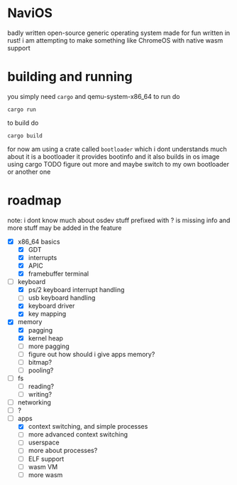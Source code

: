 # NaviOS 
badly written open-source generic operating system made for fun written in rust!
i am attempting to make something like ChromeOS with native wasm support

# building and running
you simply need `cargo` and qemu-system-x86_64 to run do
```
cargo run
```
to build do
```
cargo build
```
for now am using a crate called `bootloader` which i dont understands much about it is a bootloader it provides bootinfo and it also builds in os image using cargo TODO figure out more and maybe switch to my own bootloader or another one

# roadmap
note: i dont know much about osdev stuff prefixed with ? is missing info and more stuff may be added in the feature

- [X] x86_64 basics
    - [X] GDT
    - [X] interrupts
    - [X] APIC
    - [X] framebuffer terminal
- [ ] keyboard
    - [X] ps/2 keyboard interrupt handling
    - [ ] usb keyboard handling
    - [X] keyboard driver
    - [X] key mapping
- [X] memory
    - [X] pagging
    - [X] kernel heap
    - [ ] more pagging
    - [ ] figure out how should i give apps memory?
    - [ ] bitmap?
    - [ ] pooling?
- [ ] fs
    - [ ] reading?
    - [ ] writing?
- [ ] networking
 - [ ] ?
- [ ] apps
    - [X] context switching, and simple processes
    - [ ] more advanced context switching
    - [ ] userspace
    - [ ] more about processes?
    - [ ] ELF support
    - [ ] wasm VM
    - [ ] more wasm
